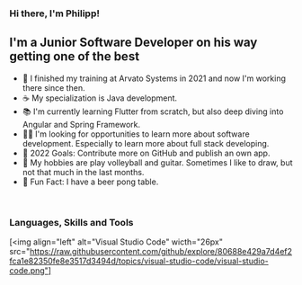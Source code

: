 ### Hi there, I'm Philipp!

## I'm a Junior Software Developer on his way getting one of the best
- 🏢 I finished my training at Arvato Systems in 2021 and now I'm working there since then.
- ☕ My specialization is Java development. 
- 📚 I'm currently learning Flutter from scratch, but also deep diving into Angular and Spring Framework.
- 👨‍💻 I'm looking for opportunities to learn more about software development. Especially to learn more about full stack developing.
- 🥅 2022 Goals: Contribute more on GitHub and publish an own app.
- 🏐 My hobbies are play volleyball and guitar. Sometimes I like to draw, but not that much in the last months.
- 🥤 Fun Fact: I have a beer pong table.

<br />

### Languages, Skills and Tools

[<img align="left" alt="Visual Studio Code" wicth="26px" src="https://raw.githubusercontent.com/github/explore/80688e429a7d4ef2fca1e82350fe8e3517d3494d/topics/visual-studio-code/visual-studio-code.png"]
